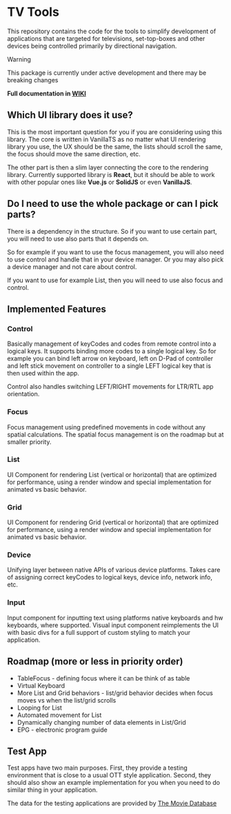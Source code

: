 # TV Tools
This repository contains the code for the tools to simplify development of applications
that are targeted for televisions, set-top-boxes and other devices being controlled
primarily by directional navigation.

> [!WARNING]
> This package is currently under active development and there may be breaking changes

**Full documentation in [WIKI](https://github.com/salik1992/tv-tools/wiki)**

## Which UI library does it use?
This is the most important question for you if you are considering using this library.
The core is written in VanillaTS as no matter what UI rendering library you use,
the UX should be the same, the lists should scroll the same, the focus should move
the same direction, etc.

The other part is then a slim layer connecting the core to the rendering library.
Currently supported library is **React**, but it should be able to work with
other popular ones like **Vue.js** or **SolidJS** or even **VanillaJS**.

## Do I need to use the whole package or can I pick parts?
There is a dependency in the structure. So if you want to use certain part, you
will need to use also parts that it depends on.

So for example if you want to use the focus management, you will also need
to use control and handle that in your device manager. Or you may also pick
a device manager and not care about control.

If you want to use for example List, then you will need to use also focus and control.

## Implemented Features

### Control
Basically management of keyCodes and codes from remote control into a logical keys.
It supports binding more codes to a single logical key. So for example you can bind
left arrow on keyboard, left on D-Pad of controller and left stick movement on controller
to a single LEFT logical key that is then used within the app.

Control also handles switching LEFT/RIGHT movements for LTR/RTL app orientation.

### Focus
Focus management using predefined movements in code without any spatial calculations.
The spatial focus management is on the roadmap but at smaller priority.

### List
UI Component for rendering List (vertical or horizontal) that are optimized for
performance, using a render window and special implementation for animated vs basic
behavior.

### Grid
UI Component for rendering Grid (vertical or horizontal) that are optimized for
performance, using a render window and special implementation for animated vs basic
behavior.

### Device
Unifying layer between native APIs of various device platforms. Takes care of assigning
correct keyCodes to logical keys, device info, network info, etc.

### Input
Input component for inputting text using platforms native keyboards and hw keyboards,
where supported. Visual input component reimplements the UI with basic divs for a full
support of custom styling to match your application.
 
## Roadmap (more or less in priority order)
- TableFocus - defining focus where it can be think of as table
- Virtual Keyboard
- More List and Grid behaviors - list/grid behavior decides when focus moves vs 
  when the list/grid scrolls
- Looping for List
- Automated movement for List
- Dynamically changing number of data elements in List/Grid
- EPG - electronic program guide

## Test App
Test apps have two main purposes. First, they provide a testing environment that
is close to a usual OTT style application. Second, they should also show an example
implementation for you when you need to do similar thing in your application.

The data for the testing applications are provided by
[The Movie Database](https://www.themoviedb.org/)
